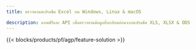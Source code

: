 ```yaml
---
title: ตรวจทานสเปรดชีต Excel บน Windows, Linux & macOS 

description: แอพฟรีและ API เพื่อตรวจทานข้อมูลที่ละเอียดอ่อนจากสเปรดชีต XLS, XLSX & ODS
---
```

{{< blocks/products/pf/agp/feature-solution >}} 

